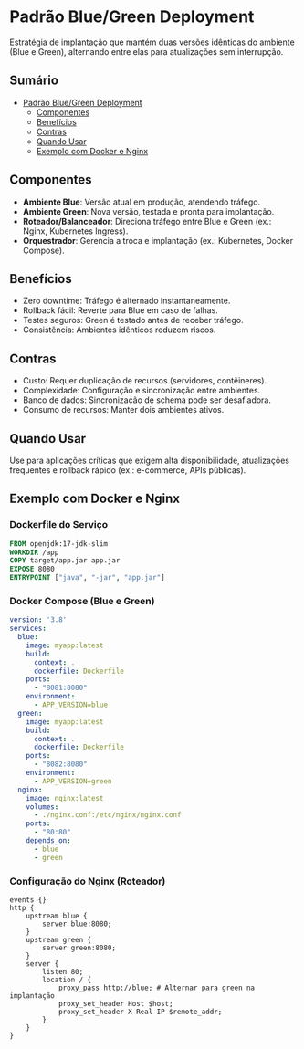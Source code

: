 # Padrão Blue/Green Deployment

Estratégia de implantação que mantém duas versões idênticas do ambiente (Blue e Green), alternando entre elas para atualizações sem interrupção.

## Sumário

- [Padrão Blue/Green Deployment](#padrão-blue-green-deployment)
  - [Componentes](#componentes)
  - [Benefícios](#benefícios)
  - [Contras](#contras)
  - [Quando Usar](#quando-usar)
  - [Exemplo com Docker e Nginx](#exemplo-com-docker-e-nginx)

## Componentes

- **Ambiente Blue**: Versão atual em produção, atendendo tráfego.
- **Ambiente Green**: Nova versão, testada e pronta para implantação.
- **Roteador/Balanceador**: Direciona tráfego entre Blue e Green (ex.: Nginx, Kubernetes Ingress).
- **Orquestrador**: Gerencia a troca e implantação (ex.: Kubernetes, Docker Compose).

## Benefícios

- Zero downtime: Tráfego é alternado instantaneamente.
- Rollback fácil: Reverte para Blue em caso de falhas.
- Testes seguros: Green é testado antes de receber tráfego.
- Consistência: Ambientes idênticos reduzem riscos.

## Contras

- Custo: Requer duplicação de recursos (servidores, contêineres).
- Complexidade: Configuração e sincronização entre ambientes.
- Banco de dados: Sincronização de schema pode ser desafiadora.
- Consumo de recursos: Manter dois ambientes ativos.

## Quando Usar

Use para aplicações críticas que exigem alta disponibilidade, atualizações frequentes e rollback rápido (ex.: e-commerce, APIs públicas).

## Exemplo com Docker e Nginx

### Dockerfile do Serviço

```dockerfile
FROM openjdk:17-jdk-slim
WORKDIR /app
COPY target/app.jar app.jar
EXPOSE 8080
ENTRYPOINT ["java", "-jar", "app.jar"]
```

### Docker Compose (Blue e Green)

```yaml
version: '3.8'
services:
  blue:
    image: myapp:latest
    build:
      context: .
      dockerfile: Dockerfile
    ports:
      - "8081:8080"
    environment:
      - APP_VERSION=blue
  green:
    image: myapp:latest
    build:
      context: .
      dockerfile: Dockerfile
    ports:
      - "8082:8080"
    environment:
      - APP_VERSION=green
  nginx:
    image: nginx:latest
    volumes:
      - ./nginx.conf:/etc/nginx/nginx.conf
    ports:
      - "80:80"
    depends_on:
      - blue
      - green
```

### Configuração do Nginx (Roteador)

```nginx
events {}
http {
    upstream blue {
        server blue:8080;
    }
    upstream green {
        server green:8080;
    }
    server {
        listen 80;
        location / {
            proxy_pass http://blue; # Alternar para green na implantação
            proxy_set_header Host $host;
            proxy_set_header X-Real-IP $remote_addr;
        }
    }
}
```